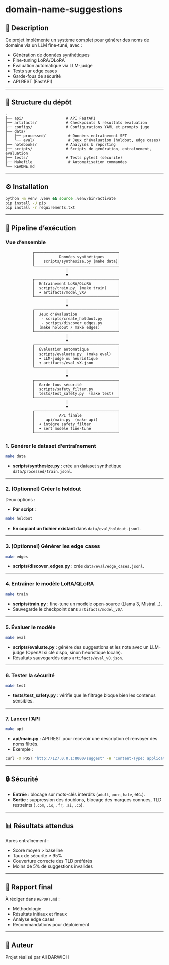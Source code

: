 # domain-name-suggestions

## 📌 Description
Ce projet implémente un système complet pour générer des noms de domaine via un LLM fine-tuné, avec :
- Génération de données synthétiques
- Fine-tuning LoRA/QLoRA
- Évaluation automatique via LLM-judge
- Tests sur edge cases
- Garde-fous de sécurité
- API REST (FastAPI)

---

## 📂 Structure du dépôt
```
.
├── api/                   # API FastAPI
├── artifacts/             # Checkpoints & résultats évaluation
├── configs/               # Configurations YAML et prompts juge
├── data/
│   ├── processed/          # Données entraînement SFT
│   └── eval/               # Jeux d'évaluation (holdout, edge cases)
├── notebooks/             # Analyses & reporting
├── scripts/               # Scripts de génération, entraînement, évaluation
├── tests/                 # Tests pytest (sécurité)
├── Makefile                # Automatisation commandes
└── README.md
```

---

## ⚙️ Installation
```bash
python -m venv .venv && source .venv/bin/activate
pip install -U pip
pip install -r requirements.txt
```

---

## 🚀 Pipeline d’exécution

### Vue d’ensemble
                ┌─────────────────────────────────────┐
                │           Données synthétiques      │
                │    scripts/synthesize.py (make data)│
                └─────────────────────────────────────┘
                               │
                               ▼
                ┌─────────────────────────────────────┐
                │  Entraînement LoRA/QLoRA            │
                │  scripts/train.py  (make train)     │
                │  ➜ artifacts/model_vX/              │
                └─────────────────────────────────────┘
                               │
                               ▼
                ┌─────────────────────────────────────┐
                │  Jeux d'évaluation                  │
                │   - scripts/create_holdout.py       │
                │   - scripts/discover_edges.py       │
                │  (make holdout / make edges)        │
                └─────────────────────────────────────┘
                               │
                               ▼
                ┌─────────────────────────────────────┐
                │  Évaluation automatique             │
                │  scripts/evaluate.py  (make eval)   │
                │  ➜ LLM-judge ou heuristique         │
                │  ➜ artifacts/eval_vX.json           │
                └─────────────────────────────────────┘
                               │
                               ▼
                ┌─────────────────────────────────────┐
                │  Garde-fous sécurité                │
                │  scripts/safety_filter.py           │
                │  tests/test_safety.py  (make test)  │
                └─────────────────────────────────────┘
                               │
                               ▼
                ┌─────────────────────────────────────┐
                │           API finale                │
                │     api/main.py  (make api)         │
                │  ➜ intègre safety_filter            │
                │  ➜ sert modèle fine-tuné            │
                └─────────────────────────────────────┘


### 1. Générer le dataset d’entraînement
```bash
make data
```
- **scripts/synthesize.py** : crée un dataset synthétique `data/processed/train.jsonl`.

---

### 2. (Optionnel) Créer le holdout
Deux options :
- **Par script** :
```bash
make holdout
```
- **En copiant un fichier existant** dans `data/eval/holdout.jsonl`.

---

### 3. (Optionnel) Générer les edge cases
```bash
make edges
```
- **scripts/discover_edges.py** : crée `data/eval/edge_cases.jsonl`.

---

### 4. Entraîner le modèle LoRA/QLoRA
```bash
make train
```
- **scripts/train.py** : fine-tune un modèle open-source (Llama 3, Mistral…).
- Sauvegarde le checkpoint dans `artifacts/model_v0/`.

---

### 5. Évaluer le modèle
```bash
make eval
```
- **scripts/evaluate.py** : génère des suggestions et les note avec un LLM-judge (OpenAI si clé dispo, sinon heuristique locale).
- Résultats sauvegardés dans `artifacts/eval_v0.json`.

---

### 6. Tester la sécurité
```bash
make test
```
- **tests/test_safety.py** : vérifie que le filtrage bloque bien les contenus sensibles.

---

### 7. Lancer l’API
```bash
make api
```
- **api/main.py** : API REST pour recevoir une description et renvoyer des noms filtrés.
- Exemple :
```bash
curl -X POST "http://127.0.0.1:8000/suggest" -H "Content-Type: application/json" -d '{"business_description":"Coffee shop in Paris"}'
```

---

## 🔒 Sécurité
- **Entrée** : blocage sur mots-clés interdits (`adult`, `porn`, `hate`, etc.).
- **Sortie** : suppression des doublons, blocage des marques connues, TLD restreints (`.com`, `.io`, `.fr`, `.ai`, `.co`).

---

## 📊 Résultats attendus
Après entraînement :
- Score moyen > baseline
- Taux de sécurité ≥ 95%
- Couverture correcte des TLD préférés
- Moins de 5% de suggestions invalides

---

## 📑 Rapport final
À rédiger dans `REPORT.md` :
- Méthodologie
- Résultats initiaux et finaux
- Analyse edge cases
- Recommandations pour déploiement

---

## 👤 Auteur
Projet réalisé par Ali DARWICH